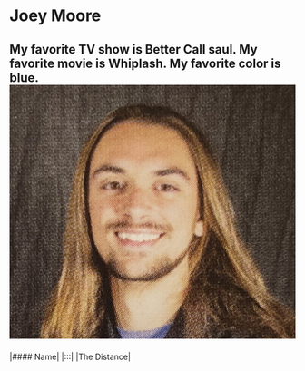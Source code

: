 # Joey Moore
My favorite TV show is Better Call saul. My favorite movie is Whiplash. My favorite color is blue. 
![Me](coverpicture.jpg)
---
|#### Name|
|:::|
|The Distance|
